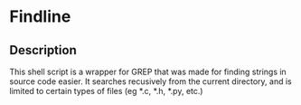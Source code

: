 # Findline

## Description

This shell script is a wrapper for GREP that was made for finding strings in source code easier. It searches recusively from the current directory, and is limited to certain types of files (eg *.c, *.h, *.py, etc.)